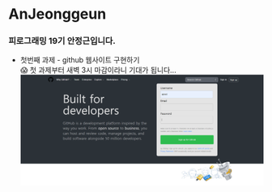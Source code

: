 # AnJeonggeun

### 피로그래밍 19기 안정근입니다.

- 첫번째 과제 - github 웹사이트 구현하기  
  😱 첫 과제부터 새벽 3시 마감이라니 기대가 됩니다...
  ![첫번째 과제](assignment1.png)
